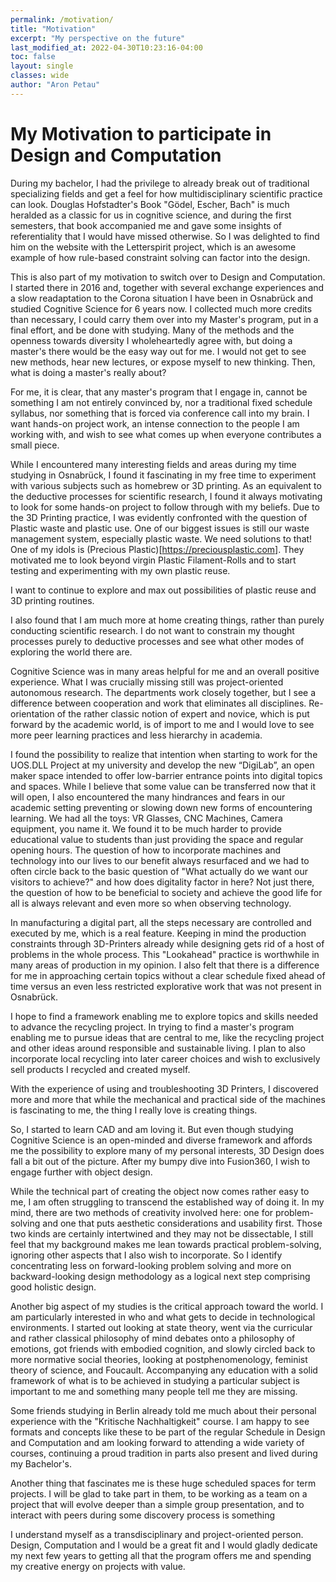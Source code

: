 ```yaml
---
permalink: /motivation/
title: "Motivation"
excerpt: "My perspective on the future"
last_modified_at: 2022-04-30T10:23:16-04:00
toc: false
layout: single
classes: wide
author: "Aron Petau"
---
```

# My Motivation to participate in Design and Computation

During my bachelor, I had the privilege to already break out of traditional specializing fields and get a feel for how multidisciplinary scientific practice can look. Douglas Hofstadter's Book "Gödel, Escher, Bach" is much heralded as a classic for us in cognitive science, and during the first semesters, that book accompanied me and gave some insights of referentiality that I would have missed otherwise. So I was delighted to find him on the website with the Letterspirit project, which is an awesome example of how rule-based constraint solving can factor into the design.

This is also part of my motivation to switch over to Design and Computation. I started there in 2016 and, together with several exchange experiences and a slow readaptation to the Corona situation I have been in Osnabrück and studied Cognitive Science for 6 years now.
I collected much more credits than necessary, I could carry them over into my Master's program, put in a final effort, and be done with studying.
Many of the methods and the openness towards diversity I wholeheartedly agree with, but doing a master's there would be the easy way out for me. I would not get to see new methods, hear new lectures, or expose myself to new thinking. Then, what is doing a master's really about?

For me, it is clear, that any master's program that I engage in, cannot be something I am not entirely convinced by, nor a traditional fixed schedule syllabus, nor something that is forced via conference call into my brain. I want hands-on project work, an intense connection to the people I am working with, and wish to see what comes up when everyone contributes a small piece.

While I encountered many interesting fields and areas during my time studying in Osnabrück, I found it fascinating in my free time to experiment with various subjects such as homebrew or 3D printing. As an equivalent to the deductive processes for scientific research, I found it always motivating to look for some hands-on project to follow through with my beliefs. Due to the 3D Printing practice, I was evidently confronted with the question of Plastic waste and plastic use. One of our biggest issues is still our waste management system, especially plastic waste. We need solutions to that! One of my idols is (Precious Plastic)[https://preciousplastic.com]. They motivated me to look beyond virgin Plastic Filament-Rolls and to start testing and experimenting with my own plastic reuse.

I want to continue to explore and max out possibilities of plastic reuse and 3D printing routines.

I also found that I am much more at home creating things, rather than purely conducting scientific research. I do not want to constrain my thought processes purely to deductive processes and see what other modes of exploring the world there are.  

Cognitive Science was in many areas helpful for me and an overall positive experience. What I was crucially missing still was project-oriented autonomous research. The departments work closely together, but I see a difference between cooperation and work that eliminates all disciplines.
Re-orientation of the rather classic notion of expert and novice, which is put forward by the academic world, is of import to me and I would love to see more peer learning practices and less hierarchy in academia.

I found the possibility to realize that intention when starting to work for the UOS.DLL Project at my university and develop the new “DigiLab”, an open maker space intended to offer low-barrier entrance points into digital topics and spaces. While I believe that some value can be transferred now that it will open, I also encountered the many hindrances and fears in our academic setting preventing or slowing down new forms of encountering learning. We had all the toys: VR Glasses, CNC Machines, Camera equipment, you name it. We found it to be much harder to provide educational value to students than just providing the space and regular opening hours. The question of how to incorporate machines and technology into our lives to our benefit always resurfaced and we had to often circle back to the basic question of "What actually do we want our visitors to achieve?" and how does digitality factor in here?
Not just there, the question of how to be beneficial to society and achieve the good life for all is always relevant and even more so when observing technology.

In manufacturing a digital part, all the steps necessary are controlled and executed by me, which is a real feature. Keeping in mind the production constraints through 3D-Printers already while designing gets rid of a host of problems in the whole process. This "Lookahead" practice is worthwhile in many areas of production in my opinion.
I also felt that there is a difference for me in approaching certain topics without a clear schedule fixed ahead of time versus an even less restricted explorative work that was not present in Osnabrück.

I hope to find a framework enabling me to explore topics and skills needed to advance the recycling project. In trying to find a master's program enabling me to pursue ideas that are central to me, like the recycling project and other ideas around responsible and sustainable living.
I plan to also incorporate local recycling into later career choices and wish to exclusively sell products I recycled and created myself.

With the experience of using and troubleshooting 3D Printers, I discovered more and more that while the mechanical and practical side of the machines is fascinating to me, the thing I really love is creating things.

So, I started to learn CAD and am loving it.
But even though studying Cognitive Science is an open-minded and diverse framework and affords me the possibility to explore many of my personal interests, 3D Design does fall a bit out of the picture. After my bumpy dive into Fusion360, I wish to engage further with object design.

While the technical part of creating the object now comes rather easy to me, I am often struggling to transcend the established way of doing it. In my mind, there are two methods of creativity involved here: one for problem-solving and one that puts aesthetic considerations and usability first. Those two kinds are certainly intertwined and they may not be dissectable, I still feel that my background makes me lean towards practical problem-solving, ignoring other aspects that I also wish to incorporate.
So I identify concentrating less on forward-looking problem solving and more on backward-looking design methodology as a logical next step comprising good holistic design.

Another big aspect of my studies is the critical approach toward the world. I am particularly interested in who and what gets to decide in technological environments. I started out looking at state theory, went via the curricular and rather classical philosophy of mind debates onto a philosophy of emotions, got friends with embodied cognition, and slowly circled back to more normative social theories, looking at postphenomenology, feminist theory of science, and Foucault. Accompanying any education with a solid framework of what is to be achieved in studying a particular subject is important to me and something many people tell me they are missing.

Some friends studying in Berlin already told me much about their personal experience with the "Kritische Nachhaltigkeit" course. I am happy to see formats and concepts like these to be part of the regular Schedule in Design and Computation and am looking forward to attending a wide variety of courses, continuing a proud tradition in parts also present and lived during my Bachelor's.

Another thing that fascinates me is these huge scheduled spaces for term projects. I will be glad to take part in them, to be working as a team on a project that will evolve deeper than a simple group presentation, and to interact with peers during some discovery process is something

I understand myself as a transdisciplinary and project-oriented person. Design, Computation and I would be a great fit and I would gladly dedicate my next few years to getting all that the program offers me and spending my creative energy on projects with value.
